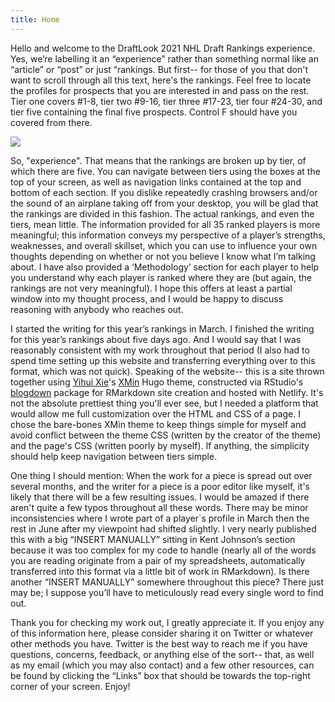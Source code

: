 ```yaml
---
title: Home
---
```


Hello and welcome to the DraftLook 2021 NHL Draft Rankings experience. Yes, we’re labelling it an “experience” rather than something normal like an “article” or “post” or just “rankings. But first-- for those of you that don't want to scroll through all this text, here's the rankings. Feel free to locate the profiles for prospects that you are interested in and pass on the rest. Tier one covers #1-8, tier two #9-16, tier three #17-23, tier four #24-30, and tier five containing the final five prospects. Control F should have you covered from there.

![](https://lh3.googleusercontent.com/keep-bbsk/AGk0z-Pch510AVYbtqvzMF8CQ2CSpWSCl96RzsVGnPL5NGOzs_YgBXu8cYNxDb5V9csZG04PnSGrmuuWfR3hvQvbXhjiOr8msOxVfaHVQRE)<!-- -->

So, "experience". That means that the rankings are broken up by tier, of which there are five. You can navigate between tiers using the boxes at the top of your screen, as well as navigation links contained at the top and bottom of each section. If you dislike repeatedly crashing browsers and/or the sound of an airplane taking off from your desktop, you will be glad that the rankings are divided in this fashion. The actual rankings, and even the tiers, mean little. The information provided for all 35 ranked players is more meaningful; this information conveys my perspective of a player’s strengths, weaknesses, and overall skillset, which you can use to influence your own thoughts depending on whether or not you believe I know what I’m talking about. I have also provided a ‘Methodology’ section for each player to help you understand why each player is ranked where they are (but again, the rankings are not very meaningful). I hope this offers at least a partial window into my thought process, and I would be happy to discuss reasoning with anybody who reaches out.

I started the writing for this year’s rankings in March. I finished the writing for this year’s rankings about five days ago. And I would say that I was reasonably consistent with my work throughout that period (I also had to spend time setting up this website and transferring everything over to this format, which was not quick). Speaking of the website-- this is a site thrown together using [Yihui Xie](https://yihui.org)'s [XMin](https://github.com/yihui/hugo-xmin) Hugo theme, constructed via RStudio's [blogdown](https://github.com/rstudio/blogdown) package for RMarkdown site creation and hosted with Netlify. It's not the absolute prettiest thing you'll ever see, but I needed a platform that would allow me full customization over the HTML and CSS of a page. I chose the bare-bones XMin theme to keep things simple for myself and avoid conflict between the theme CSS (written by the creator of the theme) and the page's CSS (written poorly by myself). If anything, the simplicity should help keep navigation between tiers simple.

One thing I should mention: When the work for a piece is spread out over several months, and the writer for a piece is a poor editor like myself, it's likely that there will be a few resulting issues. I would be amazed if there aren't quite a few typos throughout all these words. There may be minor inconsistencies where I wrote part of a player`s profile in March then the rest in June after my viewpoint had shifted slightly. I very nearly published this with a big “INSERT MANUALLY” sitting in Kent Johnson’s section because it was too complex for my code to handle (nearly all of the words you are reading originate from a pair of my spreadsheets, automatically transferred into this format via a little bit of work in RMarkdown). Is there another “INSERT MANUALLY” somewhere throughout this piece? There just may be; I suppose you’ll have to meticulously read every single word to find out.

Thank you for checking my work out, I greatly appreciate it. If you enjoy any of this information here, please consider sharing it on Twitter or whatever other methods you have. Twitter is the best way to reach me if you have questions, concerns, feedback, or anything else of the sort-- that, as well as my email (which you may also contact) and a few other resources, can be found by clicking the “Links” box that should be towards the top-right corner of your screen. Enjoy!

